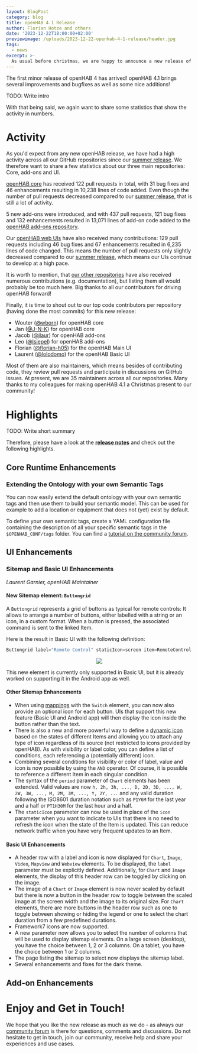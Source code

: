```yaml
---
layout: BlogPost
category: blog
title: openHAB 4.1 Release
author: Florian Hotze and others
date: '2023-12-22T18:00:00+02:00'
previewimage: /uploads/2023-12-22-openhab-4-1-release/header.jpg
tags:
  - news
excerpt: >-
  As usual before christmas, we are happy to announce a new release of openHAB, that brings many additions, improvements and fixes!
---
```

The first minor release of openHAB 4 has arrived! openHAB 4.1 brings several improvements and bugfixes as well as some nice additions!

TODO: Write intro

With that being said, we again want to share some statistics that show the activity in numbers.

# Activity

As you'd expect from any new openHAB release, we have had a high activity across all our GitHub repositories since our [summer release](/blog/2023-07-23-openhab-4-0-release.html).
We therefore want to share a few statistics about our three main repositories: Core, add-ons and UI.

[openHAB core](https://github.com/openhab/openhab-core) has received 122 pull requests in total, with 31 bug fixes and 46 enhancements resulting in 10,238 lines of code added.
Even though the number of pull requests decreased compared to our [summer release](/blog/2023-07-23-openhab-4-0-release.html), that is still a lot of activity.

5 new add-ons were introduced, and with 437 pull requests, 121 bug fixes and 132 enhancements resulted in 13,071 lines of add-on code added to the [openHAB add-ons repository](https://github.com/openhab/openhab-addons).

Our [openHAB web UIs](https://github.com/openhab/openhab-webui) have also received many contributions: 129 pull requests including 46 bug fixes and 67 enhancements resulted in 6,235 lines of code changed.
This means the number of pull requests only slightly decreased compared to our [summer release](/blog/2023-07-23-openhab-4-0-release.html), which means our UIs continue to develop at a high pace.

It is worth to mention, that [our other repositories](https://github.com/openhab) have also received numerous contributions (e.g. documentation), but listing them all would probably be too much here.
Big thanks to all our contributors for driving openHAB forward!

Finally, it is time to shout out to our top code contributors per repository (having done the most commits) for this new release:

- Wouter ([@wborn](https://github.com/wborn)) for openHAB core
- Jan ([@J-N-K](https://github.com/J-N-K)) for openHAB core
- Jacob ([@jlaur](https://github.com/jlaur)) for openHAB add-ons
- Leo ([@lsiepel](https://github.com/lsiepel)) for openHAB add-ons
- Florian ([@florian-h05](https://github.com/florian-h05)) for the openHAB Main UI
- Laurent ([@lolodomo](https://github.com/lolodomo)) for the openHAB Basic UI

Most of them are also maintainers, which means besides of contributing code, they review pull requests and participate in discussions on GitHub issues.
At present, we are 35 maintainers across all our repositories.
Many thanks to my colleagues for making openHAB 4.1 a Christmas present to our community!

# Highlights

TODO: Write short summary

Therefore, please have a look at the [**release notes**](https://github.com/openhab/openhab-distro/releases/tag/4.1.0) and check out the following highlights.

## Core Runtime Enhancements

### Extending the Ontology with your own Semantic Tags

You can now easily extend the default ontology with your own semantic tags and then use them to build your semantic model.
This can be used for example to add a location or equipment that does not (yet) exist by default.

To define your own semantic tags, create a YAML configuration file containing the description of all your specific semantic tags in the `$OPENHAB_CONF/tags` folder.
You can find a [tutorial on the community forum](https://community.openhab.org/t/oh-4-1-tutorial-to-manage-custom-semantic-tags/148135).

## UI Enhancements

### Sitemap and Basic UI Enhancements

_Laurent Garnier, openHAB Maintainer_

#### New Sitemap element: `Buttongrid`

A `Buttongrid` represents a grid of buttons as typical for remote controls:
It allows to arrange a number of buttons, either labelled with a string or an icon, in a custom format.
When a button is pressed, the associated command is sent to the linked Item.

Here is the result in Basic UI with the following definition:

```java
Buttongrid label="Remote Control" staticIcon=screen item=RemoteControl buttons=[1:1:POWER="Power"=switch-off , 1:2:MENU="Menu" , 1:3:EXIT="Exit" , 2:2:UP="Up"=f7:arrowtriangle_up , 4:2:DOWN="Down"=f7:arrowtriangle_down , 3:1:LEFT="Left"=f7:arrowtriangle_left , 3:3:RIGHT="Right"=f7:arrowtriangle_right , 3:2:OK="Ok" , 2:4:VOL_PLUS="Volume +" , 4:4:VOL_MINUS="Volume -" , 3:4:MUTE="Mute"=soundvolume_mute]
```

<p align="center"><img style="max-width: 70%;" src="/uploads/2023-12-22-openhab-4-1-release/basicui-buttongrid.png"/></p>

This new element is currently only supported in Basic UI, but it is already worked on supporting it in the Android app as well.

#### Other Sitemap Enhancements

- When using [mappings](/docs/ui/sitemaps.html#mappings) with the `Switch` element, you can now also provide an optional icon for each button.
  UIs that support this new feature (Basic UI and Android app) will then display the icon inside the button rather than the text.
- There is also a new and more powerful way to define a [dynamic icon](/docs/ui/sitemaps.html#icons) based on the states of different Items and allowing you to attach any type of icon regardless of its source (not restricted to icons provided by openHAB).
  As with visibility or label color, you can define a list of conditions, each referencing a (potentially different) icon.
- Combining several conditions for visibility or color of label, value and icon is now possible by using the `AND` operator.
  Of course, it is possible to reference a different Item in each singular condition.
- The syntax of the `period` parameter of `Chart` elements has been extended.
  Valid values are now `h, 2h, 3h, ..., D, 2D, 3D, ..., W, 2W, 3W, ..., M, 2M, 3M, ..., Y, 2Y, ...` and any valid duration following the ISO8601 duration notation such as `P1Y6M` for the last year and a half or `PT1H30M` for the last hour and a half.
- The `staticIcon` parameter can now be used in place of the `icon` parameter when you want to indicate to UIs that there is no need to refresh the icon when the state of the Item is updated.
  This can reduce network traffic when you have very frequent updates to an Item.

#### Basic UI Enhancements

- A header row with a label and icon is now displayed for `Chart`, `Image`, `Video`, `Mapview` and `Webview` elements.
  To be displayed, the `label` parameter must be explicitly defined.
  Additionally, for `Chart` and `Image` elements, the display of this header row can be toggled by clicking on the image.
- The image of a `Chart` or `Image` element is now never scaled by default but there is now a button in the header row to toggle between the scaled image at the screen width and the image to its original size.
  For `Chart` elements, there are more buttons in the header row such as one to toggle between showing or hiding the legend or one to select the chart duration from a few predefined durations.
- Framework7 icons are now supported.
- A new parameter now allows you to select the number of columns that will be used to display sitemap elements.
  On a large screen (desktop), you have the choice between 1, 2 or 3 columns.
  On a tablet, you have the choice between 1 or 2 columns.
- The page listing the sitemap to select now displays the sitemap label.
- Several enhancements and fixes for the dark theme.

## Add-on Enhancements

# Enjoy and Get in Touch!

We hope that you like the new release as much as we do - as always our [community forum](https://community.openhab.org/) is there for questions, comments and discussions.
Do not hesitate to get in touch, join our community, receive help and share your experiences and use cases.
